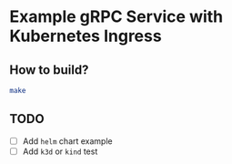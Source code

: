 # Example gRPC Service with Kubernetes Ingress

## How to build?

```bash
make
```

## TODO

* [ ] Add `helm` chart example
* [ ] Add `k3d` or `kind` test
